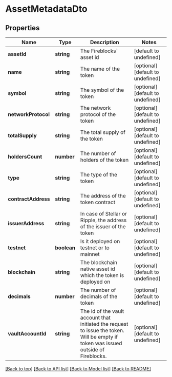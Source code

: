 # AssetMetadataDto

## Properties

|Name | Type | Description | Notes|
|------------ | ------------- | ------------- | -------------|
|**assetId** | **string** | The Fireblocks&#x60; asset id | [default to undefined]|
|**name** | **string** | The name of the token | [optional] [default to undefined]|
|**symbol** | **string** | The symbol of the token | [optional] [default to undefined]|
|**networkProtocol** | **string** | The network protocol of the token | [optional] [default to undefined]|
|**totalSupply** | **string** | The total supply of the token | [optional] [default to undefined]|
|**holdersCount** | **number** | The number of holders of the token | [optional] [default to undefined]|
|**type** | **string** | The type of the token | [optional] [default to undefined]|
|**contractAddress** | **string** | The address of the token contract | [optional] [default to undefined]|
|**issuerAddress** | **string** | In case of Stellar or Ripple, the address of the issuer of the token | [optional] [default to undefined]|
|**testnet** | **boolean** | Is it deployed on testnet or to mainnet | [optional] [default to undefined]|
|**blockchain** | **string** | The blockchain native asset id which the token is deployed on | [optional] [default to undefined]|
|**decimals** | **number** | The number of decimals of the token | [optional] [default to undefined]|
|**vaultAccountId** | **string** | The id of the vault account that initiated the request to issue the token. Will be empty if token was issued outside of Fireblocks. | [optional] [default to undefined]|




[[Back to top]](#) [[Back to API list]](../../README.md#documentation-for-api-endpoints) [[Back to Model list]](../../README.md#documentation-for-models) [[Back to README]](../../README.md)
